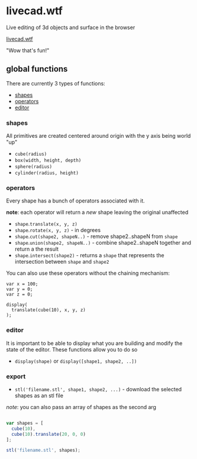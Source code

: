 # livecad.wtf

Live editing of 3d objects and surface in the browser

[livecad.wtf](http://livecad.wtf)

"Wow that's fun!"

## global functions

There are currently 3 types of functions:
 * [shapes](#shapes)
 * [operators](#operators)
 * [editor](#editor)

### shapes

All primitives are created centered around origin with the y axis being world "up"

* `cube(radius)`
* `box(width, height, depth)`
* `sphere(radius)`
* `cylinder(radius, height)`

### operators

Every shape has a bunch of operators associated with it.

__note__: each operator will return a _new_ shape leaving the original unaffected

* `shape`.`translate(x, y, z)`
* `shape`.`rotate(x, y, z)` - in degrees
* `shape`.`cut(shape2, shapeN..)` - remove shape2..shapeN from `shape`
* `shape`.`union(shape2, shapeN..)` - combine shape2..shapeN together and return a the result
* `shape`.`intersect(shape2)` - returns a `shape` that represents the intersection between `shape` and `shape2`

You can also use these operators without the chaining mechanism:

```javascript/
var x = 100;
var y = 0;
var z = 0;

display(
  translate(cube(10), x, y, z)
);

```

### editor

It is important to be able to display what you are building and modify the state of the editor. These functions allow you to do so

* `display(shape)` or `display([shape1, shape2, ..])`

### export

* `stl('filename.stl', shape1, shape2, ...)` - download the selected shapes as an stl file

_note_: you can also pass an array of shapes as the second arg

```javascript

var shapes = [
  cube(10),
  cube(10).translate(20, 0, 0)
];

stl('filename.stl', shapes);

```
